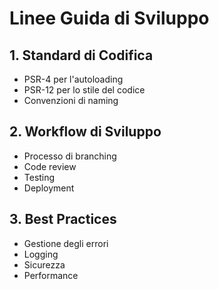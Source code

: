 # Linee Guida di Sviluppo

## 1. Standard di Codifica
- PSR-4 per l'autoloading
- PSR-12 per lo stile del codice
- Convenzioni di naming

## 2. Workflow di Sviluppo
- Processo di branching
- Code review
- Testing
- Deployment

## 3. Best Practices
- Gestione degli errori
- Logging
- Sicurezza
- Performance 